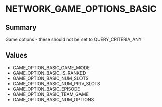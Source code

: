 # NETWORK_GAME_OPTIONS_BASIC

## Summary
Game options - these should not be set to QUERY_CRITERIA_ANY

## Values
* GAME_OPTION_BASIC_GAME_MODE
* GAME_OPTION_BASIC_IS_RANKED
* GAME_OPTION_BASIC_NUM_SLOTS
* GAME_OPTION_BASIC_NUM_PRIV_SLOTS
* GAME_OPTION_BASIC_EPISODE
* GAME_OPTION_BASIC_TEAM_GAME
* GAME_OPTION_BASIC_NUM_OPTIONS
